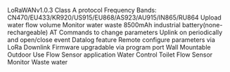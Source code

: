 LoRaWANv1.0.3 Class A protocol
Frequency Bands: CN470/EU433/KR920/US915/EU868/AS923/AU915/IN865/RU864
Upload water flow volume
Monitor water waste
8500mAh industrial battery(none-rechargeable)
AT Commands to change parameters
Uplink on periodically and open/close event
Datalog feature
Remote configure parameters via LoRa Downlink
Firmware upgradable via program port
Wall Mountable
Outdoor Use
Flow Sensor application
Water Control
Toilet Flow Sensor
Monitor Waste water
